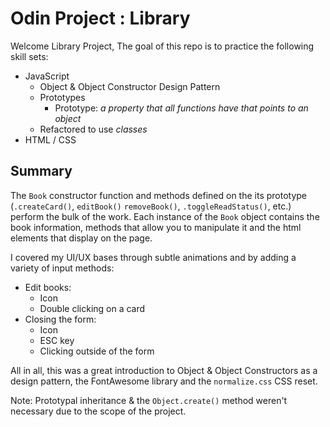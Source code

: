 # Odin Project : Library

Welcome Library Project, The goal of this repo is to practice the following skill sets:

- JavaScript
  - Object & Object Constructor Design Pattern
  - Prototypes
    - Prototype: _a property that all functions have that points to an object_
  - Refactored to use _classes_
- HTML / CSS

## Summary

The `Book` constructor function and methods defined on the its prototype (`.createCard()`, `editBook()` `removeBook()`, `.toggleReadStatus()`, etc.) perform the bulk of the work. Each instance of the `Book` object contains the book information, methods that allow you to manipulate it and the html elements that display on the page.

I covered my UI/UX bases through subtle animations and by adding a variety of input methods:

- Edit books:
  - Icon
  - Double clicking on a card
- Closing the form:
  - Icon
  - ESC key
  - Clicking outside of the form

All in all, this was a great introduction to Object & Object Constructors as a design pattern, the FontAwesome library and the `normalize.css` CSS reset.

Note: Prototypal inheritance & the `Object.create()` method weren't necessary due to the scope of the project.

